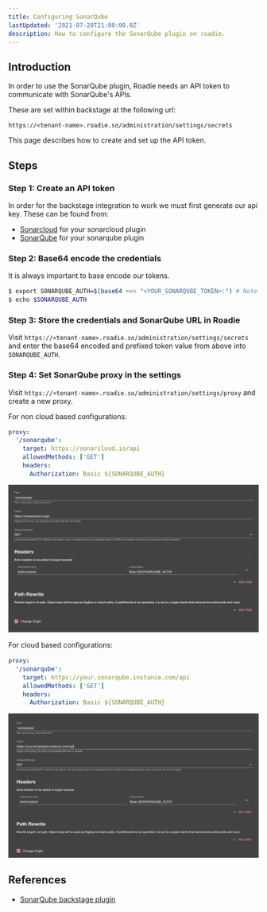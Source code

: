 ```yaml
---
title: Configuring SonarQube
lastUpdated: '2021-07-28T21:00:00.0Z'
description: How to configure the SonarQube plugin on roadie.
---
```


## Introduction

In order to use the SonarQube plugin, Roadie needs an API token to communicate with SonarQube's APIs.


These are set within backstage at the following url:

```text
https://<tenant-name>.roadie.so/administration/settings/secrets
```

This page describes how to create and set up the API token.

## Steps

### Step 1: Create an API token

In order for the backstage integration to work we must first generate our api key. These can be found from:
 * [Sonarcloud](https://sonarcloud.io/account/security) for your sonarcloud plugin
 * [SonarQube](https://docs.sonarqube.org/latest/user-guide/user-token/) for your sonarqube plugin

### Step 2: Base64 encode the credentials 
It is always important to base encode our tokens.

``` bash
$ export SONARQUBE_AUTH=$(base64 <<< "<YOUR_SONARQUBE_TOKEN>:") # Note it is important to keep the trailing ':'
$ echo $SONARQUBE_AUTH
````

### Step 3: Store the credentials and SonarQube URL in Roadie
Visit `https://<tenant-name>.roadie.so/administration/settings/secrets` and enter the base64 encoded and prefixed token value from above into `SONARQUBE_AUTH`.

### Step 4: Set SonarQube proxy in the settings

Visit `https://<tenant-name>.roadie.so/administration/settings/proxy` and create a new proxy.

For non cloud based configurations:
``` yaml
proxy:
  '/sonarqube':
    target: https://sonarcloud.io/api
    allowedMethods: ['GET']
    headers:
      Authorization: Basic ${SONARQUBE_AUTH}

```
![Non cloud based configuration](./non-cloud.png)

For cloud based configurations:
``` yaml
proxy:
  '/sonarqube':
    target: https://your.sonarqube.instance.com/api
    allowedMethods: ['GET']
    headers:
      Authorization: Basic ${SONARQUBE_AUTH}

```
![Cloud based configuration](./cloud.png)

## References

- [SonarQube backstage plugin](https://www.npmjs.com/package/@backstage/plugin-sonarqube/)
